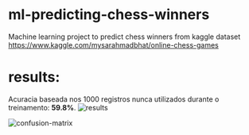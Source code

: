 # ml-predicting-chess-winners
Machine learning project to predict chess winners from kaggle dataset https://www.kaggle.com/mysarahmadbhat/online-chess-games

# results:

Acuracia baseada nos 1000 registros nunca utilizados durante o treinamento: <b>59.8%</b>.
![results](https://user-images.githubusercontent.com/11688998/156864925-bedc3e23-dbdd-4999-8599-a6a7b5610b0d.png)

![confusion-matrix](https://user-images.githubusercontent.com/11688998/156493540-4c53cb65-b15b-44fb-9bdf-6e6dac7077d0.png)
